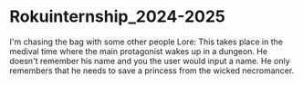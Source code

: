 # Rokuinternship_2024-2025
I'm chasing the bag with some other people
Lore:
This takes place in the medival time where the main protagonist wakes up in a dungeon. He doesn't remember his name and you the user would input a name. He only remembers that he needs to save a princess from the wicked necromancer. 
